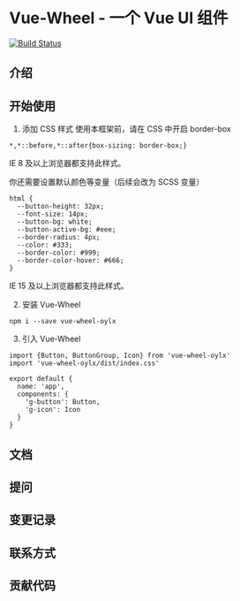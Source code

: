# Vue-Wheel - 一个 Vue UI 组件

[![Build Status](https://travis-ci.org/oylx/vue-wheel.svg?branch=master)](https://travis-ci.org/oylx/vue-wheel)

## 介绍


## 开始使用

1. 添加 CSS 样式
  使用本框架前，请在 CSS 中开启 border-box

  ```
  *,*::before,*::after{box-sizing: border-box;}
  ```
  IE 8 及以上浏览器都支持此样式。

  你还需要设置默认颜色等变量（后续会改为 SCSS 变量）
  ```
  html {
    --button-height: 32px;
    --font-size: 14px;
    --button-bg: white;
    --button-active-bg: #eee;
    --border-radius: 4px;
    --color: #333;
    --border-color: #999;
    --border-color-hover: #666;
  }
  ```
  IE 15 及以上浏览器都支持此样式。

2. 安装 Vue-Wheel
  ```
  npm i --save vue-wheel-oylx
  ```
3. 引入 Vue-Wheel
  ```
  import {Button, ButtonGroup, Icon} from 'vue-wheel-oylx'
  import 'vue-wheel-oylx/dist/index.css'

  export default {
    name: 'app',
    components: {
      'g-button': Button,
      'g-icon': Icon
    }
  }
  ```


## 文档

## 提问

## 变更记录

## 联系方式

## 贡献代码